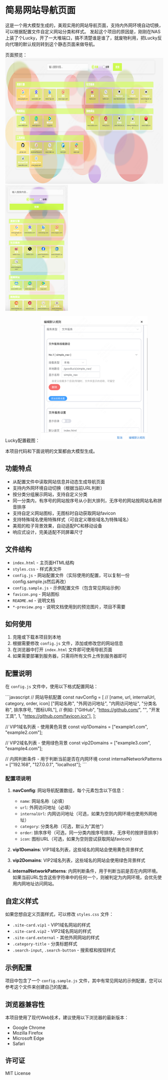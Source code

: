 # 简易网站导航页面

这是一个用大模型生成的，美观实用的网站导航页面，支持内外网环境自动切换，可以根据配置文件自定义网站分类和样式。
发起这个项目的原因是，刚刚在NAS上装了个Lucky，开了一大堆端口，搞不清楚谁是谁了，就废物利用，把Lucky反向代理的默认规则转到这个静态页面来做导航。

页面预览：
<img src="https://raw.githubusercontent.com/rainow/simple_nav/main/pc-preview.png" height="400" alt="PC端预览">
<img src="https://raw.githubusercontent.com/rainow/simple_nav/main/mobile-preview.png" height="400" alt="移动端预览">

Lucky配置截图：
<img src="https://raw.githubusercontent.com/rainow/simple_nav/main/lucky-config.png" height="400" alt="Lucky内部配置截图">

本项目代码和下面说明的文案都由大模型生成。

## 功能特点

- 从配置文件中读取网站信息并动态生成导航页面
- 支持内外网环境自动切换（根据当前URL判断）
- 按分类分组展示网站，支持自定义分类
- 同一分类内，有序号的网站按序号从小到大排列，无序号的网站按网站名称拼音排序
- 支持自定义网站图标，无图标时自动获取网站favicon
- 支持特殊域名使用特殊样式（可自定义哪些域名为特殊域名）
- 美观的粒子背景效果，自动适配PC和移动设备
- 响应式设计，完美适配不同屏幕尺寸

## 文件结构

- `index.html` - 主页面HTML结构
- `styles.css` - 样式表文件
- `config.js` - 网站配置文件（实际使用的配置，可以复制一份config.sample.js然后再改）
- `config.sample.js` - 示例配置文件（包含常见网站示例）
- `favicon.png` - 网站图标
- `README.md` - 说明文档
- `*-preview.png` - 说明文档使用到的预览图片，项目不需要

## 如何使用

1. 克隆或下载本项目到本地
2. 根据需要修改 `config.js` 文件，添加或修改您的网站信息
3. 在浏览器中打开 `index.html` 文件即可使用导航页面
4. 如果需要部署到服务器，只需将所有文件上传到服务器即可

## 配置说明

在 `config.js` 文件中，使用以下格式配置网站：

\`\`\`javascript
// 网站导航配置
const navConfig = [
  // [name, url, internalUrl, category, order, icon]
  ["网站名称", "外网访问地址", "内网访问地址", "分类名称", 排序序号, "图标URL"],
  // 例如:
  ["GitHub", "https://github.com/", "", "开发工具", 1, "https://github.com/favicon.ico"],
];

// VIP1域名列表 - 使用黄色背景
const vip1Domains = ["example1.com", "example2.com"];

// VIP2域名列表 - 使用绿色背景
const vip2Domains = ["example3.com", "example4.com"];

// 内网判断条件 - 用于判断当前是否在内网环境
const internalNetworkPatterns = ["192.168", "127.0.0.1", "localhost"];
\`\`\`

### 配置项说明

1. **navConfig**: 网站导航配置数组，每个元素包含以下信息：
   - `name`: 网站名称（必填）
   - `url`: 外网访问地址（必填）
   - `internalUrl`: 内网访问地址（可选，如果为空则内网环境也使用外网地址）
   - `category`: 分类名称（可选，默认为"其他"）
   - `order`: 排序序号（可选，同一分类内按序号排序，无序号的按拼音排序）
   - `icon`: 图标URL（可选，如果为空则尝试获取网站favicon）

2. **vip1Domains**: VIP1域名列表，这些域名的网站会使用黄色背景样式

3. **vip2Domains**: VIP2域名列表，这些域名的网站会使用绿色背景样式

4. **internalNetworkPatterns**: 内网判断条件，用于判断当前是否在内网环境。如果当前URL包含这些字符串中的任何一个，则被判定为内网环境，会优先使用内网地址访问网站。

## 自定义样式

如果您想自定义页面样式，可以修改 `styles.css` 文件：

- `.site-card.vip1` - VIP1域名网站的样式
- `.site-card.vip2` - VIP2域名网站的样式
- `.site-card.external` - 其他外网网站的样式
- `.category-title` - 分类标题样式
- `.search-input`, `.search-button` - 搜索框和按钮样式

## 示例配置

项目中包含了一个 `config.sample.js` 文件，其中有常见网站的示例配置，您可以参考这个文件来创建自己的配置。

## 浏览器兼容性

本项目使用了现代Web技术，建议使用以下浏览器的最新版本：
- Google Chrome
- Mozilla Firefox
- Microsoft Edge
- Safari

## 许可证

MIT License
